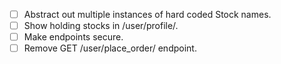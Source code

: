 - [ ] Abstract out multiple instances of hard coded Stock names.
- [ ] Show holding stocks in /user/profile/.
- [ ] Make endpoints secure.
- [ ] Remove GET /user/place_order/ endpoint.
